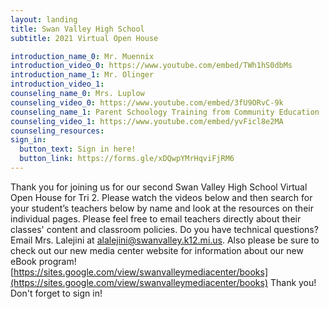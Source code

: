 ```yaml
---
layout: landing
title: Swan Valley High School
subtitle: 2021 Virtual Open House

introduction_name_0: Mr. Muennix
introduction_video_0: https://www.youtube.com/embed/TWh1hS0dbMs
introduction_name_1: Mr. Olinger
introduction_video_1:
counseling_name_0: Mrs. Luplow
counseling_video_0: https://www.youtube.com/embed/3fU9ORvC-9k
counseling_name_1: Parent Schoology Training from Community Education
counseling_video_1: https://www.youtube.com/embed/yvFicl8e2MA
counseling_resources:
sign_in:
  button_text: Sign in here!
  button_link: https://forms.gle/xDQwpYMrHqviFjRM6
---
```


Thank you for joining us for our second Swan Valley High School Virtual Open House for Tri 2. Please watch the videos below and then search for your student’s teachers below by name and look at the resources on their individual pages. Please feel free to email teachers directly about their classes' content and classroom policies. Do you have technical questions? Email Mrs. Lalejini at alalejini@swanvalley.k12.mi.us. Also please be sure to check out our new media center website for information about our new eBook program! [https://sites.google.com/view/swanvalleymediacenter/books](https://sites.google.com/view/swanvalleymediacenter/books) Thank you! Don't forget to sign in!